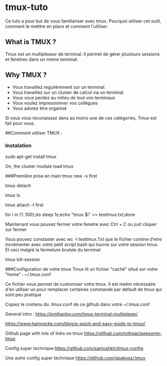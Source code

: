 # tmux-tuto

Ce tuto a pour but de vous familiariser avec tmux. Pourquoi utiliser cet outil, comment le metttre en place et comment l'utiliser.

## What is TMUX ?

Tmux est un multiplexeur de terminal. Il permet de gérer plusieurs sessions et fenetres dans un meme terminal.

## Why TMUX ?

- Vous travaillez regulièrement sur un terminal.
- Vous travaillez sur un cluster de calcul via un terminal.
- Vous vous perdez au milieu de tout vos terminaux
- Vous voulez impressionner vos collègues
- Vous adorez être organisé

Si vous vous reconaissez dans au moins une de ces catégories, Tmux est fait pour vous. 


##Comment utiliser TMUX :
### Instalation

sudo apt-get install tmux

On, the cluster
module load tmux

###Première prise en main
tmux new -s first

tmux detach

tmux ls

tmux attach -t first

for i in {1..100};do sleep 1s;echo "tmux $i" >> testtmux.txt;done

Maintenant vous pouvez fermer votre fenetre avec Ctrl + C ou just cliquer sur fermer


Vous pouvez constaster avec wc -l testtmux.Txt que le fichier contine d'etre incrémenter avec votre petit script bash qui tourne sur votre session tmux. Et ceci malgré la fermeture brutale du terminal

tmux kill-session

###Configuration de votre tmux
Tmux lit un fichier "caché" situé sur votre "home" : ~/.tmux.conf

Ce fichier vous permet de customiser votre tmux. Il est meêm nécessaire d'en utiliser un pour remplacer certaines commande par défault de tmux qui sont peu pratique

Copiez le contenu du .tmux.conf de ce github dans votre ~/.tmux.conf




General intro :
https://pmihaylov.com/tmux-terminal-multiplexer/

https://www.hamvocke.com/blog/a-quick-and-easy-guide-to-tmux/


Github page with lots of links on tmux
https://github.com/rothgar/awesome-tmux


Config super technique
https://github.com/samoshkin/tmux-config

Une autre config super technique
https://github.com/gpakosz/.tmux